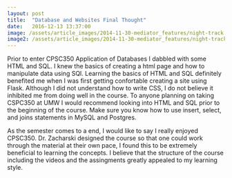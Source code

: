 ```yaml
---
layout: post
title:  "Database and Websites Final Thought"
date:   2016-12-13 13:37:00
image: /assets/article_images/2014-11-30-mediator_features/night-track.JPG
image2: /assets/article_images/2014-11-30-mediator_features/night-track-mobile.JPG
---
```

 
Prior to enter CPSC350 Application of Databases I dabbled with some HTML and SQL. I knew the basics of creating a html page and how to manipulate 
data using SQl. Learning the basics of HTML and SQL definitely benefited me when I was first getting confortable creating a site
using Flask. Although I did not understand how to write CSS, I do not believe it inhibited me from doing well in the course. To anyone 
planning on taking CSPC350 at UMW I would recommend looking into HTML and SQL prior to the beginning of the course. Make sure you know how to 
use insert, select, and joins statements in MySQL and Postgres.

As the semester comes to a end, I would like to say I really enjoyed CPSC350. Dr. Zacharski designed the course so that one could work through
the material at their own pace, I found this to be extremely beneficial to learning the concepts. I believe that the structure of the course 
including the videos and the assingments greatly appealed to my learning style.

